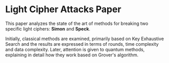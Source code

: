 # Light Cipher Attacks Paper

This paper analyzes the state of the art of methods for breaking two specific light ciphers: **Simon** and **Speck**.

Initially, classical methods are examined, primarily based on Key Exhaustive Search and the results are expressed in terms of rounds, time complexity and data complexity. Later, attention is given to quantum methods, explaining in detail how they work based on Grover's algorithm.
